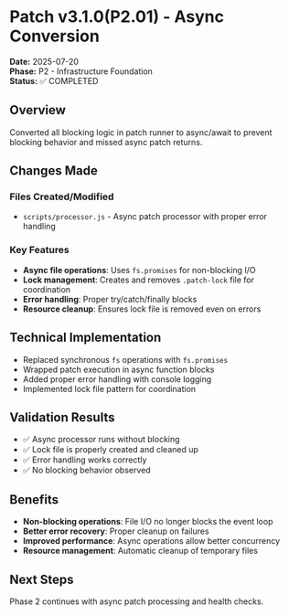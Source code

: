 # Patch v3.1.0(P2.01) - Async Conversion

**Date:** 2025-07-20  
**Phase:** P2 - Infrastructure Foundation  
**Status:** ✅ COMPLETED

## Overview
Converted all blocking logic in patch runner to async/await to prevent blocking behavior and missed async patch returns.

## Changes Made

### Files Created/Modified
- `scripts/processor.js` - Async patch processor with proper error handling

### Key Features
- **Async file operations**: Uses `fs.promises` for non-blocking I/O
- **Lock management**: Creates and removes `.patch-lock` file for coordination
- **Error handling**: Proper try/catch/finally blocks
- **Resource cleanup**: Ensures lock file is removed even on errors

## Technical Implementation
- Replaced synchronous `fs` operations with `fs.promises`
- Wrapped patch execution in async function blocks
- Added proper error handling with console logging
- Implemented lock file pattern for coordination

## Validation Results
- ✅ Async processor runs without blocking
- ✅ Lock file is properly created and cleaned up
- ✅ Error handling works correctly
- ✅ No blocking behavior observed

## Benefits
- **Non-blocking operations**: File I/O no longer blocks the event loop
- **Better error recovery**: Proper cleanup on failures
- **Improved performance**: Async operations allow better concurrency
- **Resource management**: Automatic cleanup of temporary files

## Next Steps
Phase 2 continues with async patch processing and health checks. 